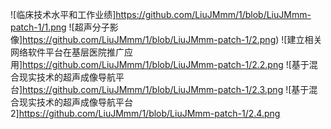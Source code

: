 ![临床技术水平和工作业绩]https://github.com/LiuJMmm/1/blob/LiuJMmm-patch-1/1.png
![超声分子影像]https://github.com/LiuJMmm/1/blob/LiuJMmm-patch-1/2.png)
![建立相关网络软件平台在基层医院推广应用]https://github.com/LiuJMmm/1/blob/LiuJMmm-patch-1/2.2.png
![基于混合现实技术的超声成像导航平台]https://github.com/LiuJMmm/1/blob/LiuJMmm-patch-1/2.3.png
![基于混合现实技术的超声成像导航平台2]https://github.com/LiuJMmm/1/blob/LiuJMmm-patch-1/2.4.png
